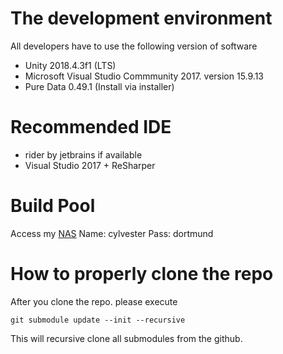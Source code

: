 # The development environment
All developers have to use the following version of software
- Unity 2018.4.3f1 (LTS)
- Microsoft Visual Studio Commmunity 2017. version 15.9.13
- Pure Data 0.49.1 (Install via installer)

# Recommended IDE
- rider by jetbrains if available
- Visual Studio 2017 + ReSharper

# Build Pool
Access my [NAS](http://quickconnect.to)
Name: cylvester
Pass: dortmund

# How to properly clone the repo
After you clone the repo. please execute

``` git submodule update --init --recursive ```

This will recursive clone all submodules from the github.


